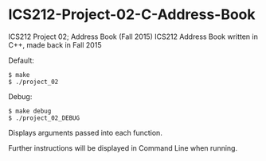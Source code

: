 # ICS212-Project-02-C-Address-Book
ICS212 Project 02; Address Book (Fall 2015)
ICS212 Address Book written in C++, made back in Fall 2015

Default:
```
$ make
$ ./project_02
```

Debug:
```
$ make debug
$ ./project_02_DEBUG
```
Displays arguments passed into each function.

Further instructions will be displayed in Command Line when running.
